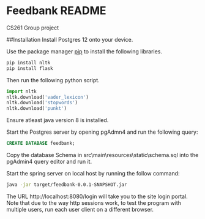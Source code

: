 # Feedbank README
CS261 Group project

##Installation
Install Postgres 12 onto your device. 

Use the package manager [pip](https://pip.pypa.io/en/stable/) to install the following libraries.

```bash
pip install nltk
pip install flask
```
Then run the following python script.
```python
import nltk
nltk.download('vader_lexicon')
nltk.download('stopwords')
nltk.download('punkt')
```

Ensure atleast java version 8 is installed.

Start the Postgres server by opening pgAdmn4 and run the following query:

```SQL
CREATE DATABASE feedbank;
```

Copy the database Schema in src\main\resources\static\schema.sql into the pgAdmin4 query editor and run it.

Start the spring server on local host by running the follow command:
 ```bash
java -jar target/feedbank-0.0.1-SNAPSHOT.jar
```

The URL http://localhost:8080/login will take you to the site login portal. Note that due to the way http sessions work,
to test the program with multiple users, run each user client on a different browser.
